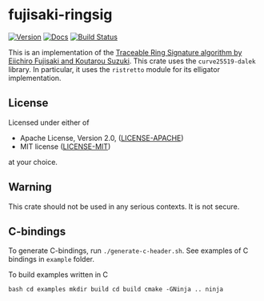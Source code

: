 # fujisaki-ringsig
[![Version](https://img.shields.io/crates/v/fujisaki_ringsig.svg)](https://crates.io/crates/fujisaki_ringsig)
[![Docs](https://docs.rs/fujisaki_ringsig/badge.svg)](https://docs.rs/fujisaki_ringsig)
[![Build Status](https://travis-ci.org/rozbb/fujisaki-ringsig.svg?branch=master)](https://travis-ci.org/rozbb/fujisaki-ringsig)


This is an implementation of the [Traceable Ring Signature algorithm by Eiichiro Fujisaki and
Koutarou Suzuki](https://eprint.iacr.org/2006/389.pdf). This crate uses the `curve25519-dalek`
library. In particular, it uses the `ristretto` module for its elligator implementation.

## License

Licensed under either of

 * Apache License, Version 2.0, ([LICENSE-APACHE](LICENSE-APACHE))
 * MIT license ([LICENSE-MIT](LICENSE-MIT))

at your choice.

## Warning
This crate should not be used in any serious contexts. It is not secure.

## C-bindings

To generate C-bindings, run `./generate-c-header.sh`. See examples of C bindings
in `example` folder.

To build examples written in C

``bash
cd examples
mkdir build
cd build
cmake -GNinja ..
ninja
``

